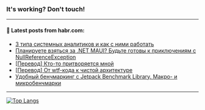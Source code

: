 ### It's working? Don't touch!

---
<!--
#### 🛠️ Technical stack:

![C++](https://img.shields.io/badge/C++-informational?logo=c%2B%2B&style=flat&logoColor=white&color=9C033A)
![Java](https://img.shields.io/badge/Java-informational?logo=java&style=flat&logoColor=white&color=007396)
![Kotlin](https://img.shields.io/badge/Kotlin-informational?logo=Kotlin&style=flat&logoColor=white&color=0095D5)
![JS](https://img.shields.io/badge/JS-informational?logo=javaScript&style=flat&logoColor=black&color=F7Df1E) <br>
![HTML5](https://img.shields.io/badge/HTML5-informational?logo=html5&style=flat&logoColor=white&color=E34F26)
![CSS3](https://img.shields.io/badge/CSS3-informational?logo=css3&style=flat&logoColor=white&color=157286)
![Sass](https://img.shields.io/badge/Saas-informational?logo=sass&style=flat&logoColor=white&color=hotpink)
![PHP](https://img.shields.io/badge/PHP-informational?logo=php&style=flat&logoColor=white&color=777BB4) <br>
![WebPAck](https://img.shields.io/badge/WebPack-informational?logo=webPack&style=flat&logoColor=white&color=FF6F00)
![Bootstrap](https://img.shields.io/badge/Bootstrap-informational?logo=Bootstrap&style=flat&logoColor=white&color=7952B3)
![MySQL](https://img.shields.io/badge/MySQL-informational?logo=MySQL&style=flat&logoColor=white&color=00f) <br>
![NodeJS](https://img.shields.io/badge/NodeJS-informational?logo=node.js&style=flat&logoColor=white&color=43853D)
![Spring](https://img.shields.io/badge/Spring-informational?logo=Spring&style=flat&logoColor=white&color=0A9EDC)
![Angular](https://img.shields.io/badge/Vue-informational?logo=vue.js&style=flat&logoColor=white&color=red)
![Git](https://img.shields.io/badge/Git-informational?logo=git&style=flat&logoColor=white&color=darkorange)

___
-->

#### 💬 Latest posts from habr.com:

<!-- BLOG-POST-LIST:START -->
- [3 типа системных аналитиков и как с ними работать](https://habr.com/ru/post/691802/?utm_source=habrahabr&utm_medium=rss&utm_campaign=691802)
- [Планируете взяться за .NET MAUI? Будьте готовы к приключениям с NullReferenceException](https://habr.com/ru/post/691790/?utm_source=habrahabr&utm_medium=rss&utm_campaign=691790)
- [[Перевод] Кто-то притворяется мной](https://habr.com/ru/post/691778/?utm_source=habrahabr&utm_medium=rss&utm_campaign=691778)
- [[Перевод] От wtf-кода к чистой архитектуре](https://habr.com/ru/post/691562/?utm_source=habrahabr&utm_medium=rss&utm_campaign=691562)
- [Удобный бенчмаркинг с Jetpack Benchmark Library. Макро- и микробенчмарки](https://habr.com/ru/post/691620/?utm_source=habrahabr&utm_medium=rss&utm_campaign=691620)
<!-- BLOG-POST-LIST:END -->

---

[![Top Langs](https://github-readme-stats.vercel.app/api/top-langs/?username=zloylis&layout=compact&hide_border=true&theme=dracula)](https://github.com/zloylis)
